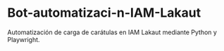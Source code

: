 # Bot-automatizaci-n-IAM-Lakaut
Automatización de carga de carátulas en IAM Lakaut mediante Python y Playwright.
